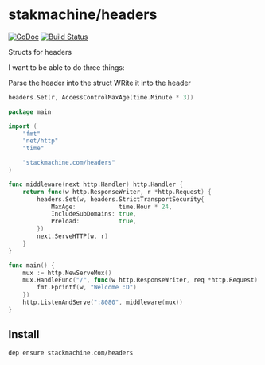 # stakmachine/headers
[![GoDoc](https://godoc.org/stackmachine.com/headers?status.svg)](https://godoc.org/stackmachine.com/headers) [![Build Status](https://travis-ci.org/stackmachine/headers.svg?branch=master)](https://travis-ci.org/stackmachine/headers)

Structs for headers

I want to be able to do three things:

Parse the header into the struct
WRite it into the header

```go
headers.Set(r, AccessControlMaxAge(time.Minute * 3))
```

```go
package main

import (
	"fmt"
	"net/http"
	"time"

	"stackmachine.com/headers"
)

func middleware(next http.Handler) http.Handler {
	return func(w http.ResponseWriter, r *http.Request) {
		headers.Set(w, headers.StrictTransportSecurity{
			MaxAge:            time.Hour * 24,
			IncludeSubDomains: true,
			Preload:           true,
		})
		next.ServeHTTP(w, r)
	}
}

func main() {
	mux := http.NewServeMux()
	mux.HandleFunc("/", func(w http.ResponseWriter, req *http.Request) {
		fmt.Fprintf(w, "Welcome :D")
	})
	http.ListenAndServe(":8080", middleware(mux))
}
```

## Install

```
dep ensure stackmachine.com/headers
```

